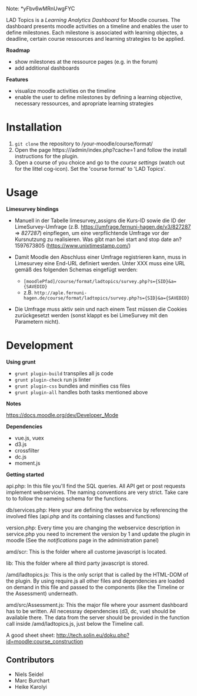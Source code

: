 Note: *yFbv6wMRnUwgFYC

LAD Topics is a *Learning Analytics Dashboard* for Moodle courses. The dashboard presents moodle activities on a timeline and enables the user to define milestones. Each milestone is associated with learning objectes, a deadline, certain course ressources and learning strategies to be applied.

**Roadmap**
- show milestones at the ressource pages (e.g. in the forum)
- add additional dashboards


**Features**
- visualize moodle activities on the timeline
- enable the user to define milestones by defining a learning objective, necessary ressources, and apropriate learning strategies


# Installation
1. `git clone`  the repository to /your-moodle/course/format/
2. Open the page https://<moodle>/admin/index.php?cache=1 and follow the install instructions for the plugin.
3. Open a course of you choice and go to the *course settings* (watch out for the littel cog-icon). Set the 'course format' to 'LAD Topics'.

# Usage

**Limesurvey bindings**

* Manuell in der Tabelle limesurvey_assigns die Kurs-ID sowie die ID der
   LimeSurvey-Umfrage (z.B. https://umfrage.fernuni-hagen.de/v3/827287
   => *827287*) einpflegen, um eine verpflichtende Umfrage vor der Kursnutzung zu realisieren. 
   Was gibt man bei start and stop date an? 1597673805 (https://www.unixtimestamp.com/)
* Damit Moodle den Abschluss einer Umfrage registrieren kann, muss in Limesurvey eine End-URL definiert werden. Unter XXX muss eine URL gemäß des folgenden Schemas eingefügt werden:
   * `[moodlePfad]/course/format/ladtopics/survey.php?s={SID}&a={SAVEDID}`
   * z.B. `http://aple.fernuni-hagen.de/course/format/ladtopics/survey.php?s={SID}&a={SAVEDID}`

* Die Umfrage muss aktiv sein und nach einem Test müssen die
   Cookies zurückgesetzt werden (sonst klappt es bei LimeSurvey mit den
   Parametern nicht).




# Development

**Using grunt**

* `grunt plugin-build` transpiles all js code
* `grunt plugin-check` run js linter
* `grunt plugin-css` bundles and minifies css files
* `grunt plugin-all` handles both tasks mentioned above

**Notes**

https://docs.moodle.org/dev/Developer_Mode

**Dependencies**

* vue.js, vuex
* d3.js
* crossfilter
* dc.js
* moment.js

**Getting started**

api.php: In this file you'll find the SQL queries. All API get or post requests implement  webservices. The naming conventions are very strict. Take care to to follow the nameing schema for the functions. 

db/services.php: Here your are defining the webservice by referencing the involved files (api.php and its containing classes and functions)

version.php: Every time you are changing the webservice description in service.php you need to increment the version by 1 and update the plugin in moodle (See the *notifications* page in the administration panel)

amd/scr: This is the folder where all custome javascript is located.

lib: This the folder where all third party javascript is stored.

/amd/ladtopics.js: This is the only script that is called by the HTML-DOM of the plugin. By using require.js all other files and dependencies are loaded on demand in this file and passed to the components (like the Timeline or the Assessment) underneath.

amd/src/Assessment.js: This the major file where your assment dashboard has to be written. All necessray dependencies (d3, dc, vue) should be available there. The data from the server should be provided in the function call inside /amd/ladtopics.js, just below the Timeline call.

A good sheet sheet: http://tech.solin.eu/doku.php?id=moodle:course_construction



## Contributors
* Niels Seidel
* Marc Burchart
* Heike Karolyi
